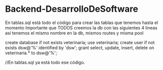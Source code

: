 # Backend-DesarrolloDeSoftware

En tablas.sql está todo el código para crear las tablas que tenemos hasta el momento
Importante que TODOS creemos la db con las siguientes 4 lineas así tenemos el mismo nombre en la db, mismos routes y misma pool

create database if not exists veterinaria;
use veterinaria;
create user if not exists dsw@'%' identified by 'dsw';
grant select, update, insert, delete on veterinaria.* to dsw@'%';

//En tablas.sql ya está todo ese código.
